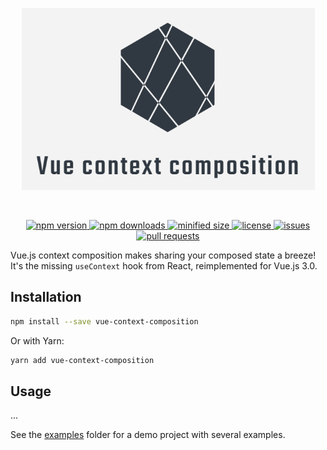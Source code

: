 <p align="center">
  <a href="https://github.com/AlbertBrand/vue-context-composition"><img src="./img/vue-context-composition.png" width="469" alt="Vue context composition" /></a>
</p>
<br/>

<p align="center">
  <a href="https://www.npmjs.com/package/vue-context-composition">
    <img src="https://img.shields.io/npm/v/vue-context-composition.svg" alt="npm version">
  </a>
  <a href="https://www.npmjs.com/package/vue-context-composition">
    <img src="https://img.shields.io/npm/dm/vue-context-composition.svg" alt="npm downloads">
  </a>
  <a href="https://bundlephobia.com/result?p=vue-context-composition">
    <img src="https://img.shields.io/bundlephobia/min/vue-context-composition.svg" alt="minified size">
  </a>
  <a href="https://opensource.org/licenses/MIT">
    <img src="https://img.shields.io/npm/l/vue-context-composition.svg" alt="license">
  </a>
  <a href="https://github.com/AlbertBrand/vue-context-composition/issues">
    <img src="https://img.shields.io/github/issues/AlbertBrand/vue-context-composition.svg" alt="issues">
  </a>
  <a href="https://github.com/AlbertBrand/vue-context-composition/pulls">
    <img src="https://img.shields.io/github/issues-pr/AlbertBrand/vue-context-composition.svg" alt="pull requests">
  </a>
</p>

Vue.js context composition makes sharing your composed state a breeze! It's the missing `useContext` hook from
React, reimplemented for Vue.js 3.0.

## Installation

```bash
npm install --save vue-context-composition
```

Or with Yarn:

```bash
yarn add vue-context-composition
```

## Usage

...

See the [examples](../examples) folder for a demo project with several examples.
